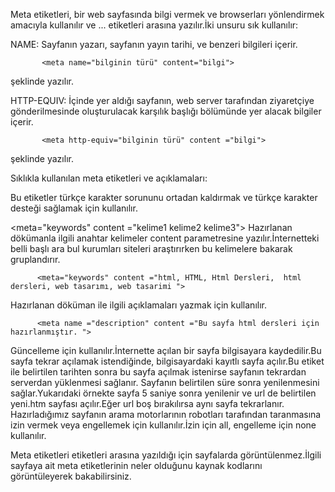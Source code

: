Meta etiketleri, bir web sayfasında bilgi vermek ve browserları yönlendirmek amacıyla kullanılır ve <head>...</head> etiketleri arasına yazılır.İki unsuru sık kullanılır:

NAME: Sayfanın yazarı, sayfanın yayın tarihi, ve benzeri bilgileri içerir.

           <meta name="bilginin türü" content="bilgi">

şeklinde yazılır.

HTTP-EQUIV: İçinde yer aldığı sayfanın, web server tarafından ziyaretçiye gönderilmesinde oluşturulacak karşılık başlığı bölümünde yer alacak bilgiler içerir.

           <meta http-equiv="bilginin türü" content ="bilgi">

şeklinde yazılır.

Sıklıkla kullanılan meta etiketleri ve açıklamaları:

<meta http-equiv=Content-Type content="text/htm; charset=windows-1254">
<meta http-equiv=Content-Type content="text/htm; charset=iso-8859-9">
<meta http-equiv=Content-Type content="text/htm; charset=utf-8">
Bu etiketler türkçe karakter sorununu ortadan kaldırmak ve türkçe karakter desteği sağlamak için kullanılır.

<meta="keywords" content ="kelime1 kelime2 kelime3">
Hazırlanan dökümanla ilgili anahtar kelimeler content parametresine yazılır.İnternetteki belli başlı ara bul kurumları siteleri araştırırken bu kelimelere bakarak gruplandırır.

          <meta="keywords" content ="html, HTML, Html Dersleri,  html dersleri, web tasarımı, web tasarimi ">

<meta name ="description" content ="metin">
Hazırlanan döküman ile ilgili açıklamaları yazmak için kullanılır.

          <meta name ="description" content ="Bu sayfa html dersleri için hazırlanmıştır. ">

<meta http-equiv="expires" content ="Tarih">
Güncelleme için kullanılır.İnternette açılan bir sayfa bilgisayara kaydedilir.Bu sayfa tekrar açılamak istendiğinde, bilgisayardaki kayıtlı sayfa açılır.Bu etiket ile belirtilen tarihten sonra bu sayfa açılmak istenirse sayfanın tekrardan serverdan yüklenmesi sağlanır.

<meta http-equiv="expires" content ="Wed, 04 Apr 1999 23:59:59 GMT">

<meta http-equiv="refresh" content="5; url=yeni.htm">
Sayfanın belirtilen süre sonra yenilenmesini sağlar.Yukarıdaki örnekte sayfa 5 saniye sonra yenilenir ve url de belirtilen yeni.htm sayfası açılır.Eğer url boş bırakılırsa aynı sayfa tekrarlanır.

<meta name="robots" content="all veya none">
Hazırladığımız sayfanın arama motorlarının robotları tarafından taranmasına izin vermek veya engellemek için kullanılır.İzin için all, engelleme için none kullanılır.

Meta etiketleri <head> etiketleri arasına yazıldığı için sayfalarda görüntülenmez.İlgili sayfaya ait meta etiketlerinin neler olduğunu kaynak kodlarını görüntüleyerek bakabilirsiniz.
